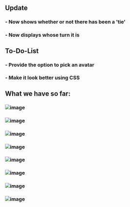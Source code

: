 ## Update
### - Now shows whether or not there has been a 'tie'
### - Now displays whose turn it is

##  To-Do-List
### - Provide the option to pick an avatar
### - Make it look better using CSS


## What we have so far:

### ![image](https://user-images.githubusercontent.com/58355275/215985104-91c2d070-be9b-410a-b5ec-324880301a3f.png)

### ![image](https://user-images.githubusercontent.com/58355275/216742181-15b3e724-1c75-4908-8fb3-c71df7fa2a2b.png)

### ![image](https://user-images.githubusercontent.com/58355275/216742209-24889660-6ee6-415c-9d28-46009cdb1ab7.png)

### ![image](https://user-images.githubusercontent.com/58355275/216792477-7fc7b24c-2b75-42d5-aedf-940e5d9b5e88.png)

### ![image](https://user-images.githubusercontent.com/58355275/216792488-2c8c243f-8582-40fd-b00d-ef73b00dfb91.png)

### ![image](https://user-images.githubusercontent.com/58355275/216792498-53e81c28-f460-404d-becc-20e7b25610d0.png)

### ![image](https://user-images.githubusercontent.com/58355275/217154263-8ef74109-47ec-47e5-85f9-157222365513.png)

### ![image](https://user-images.githubusercontent.com/58355275/217154812-907f1084-aec5-479b-8696-22e3727c7041.png)








